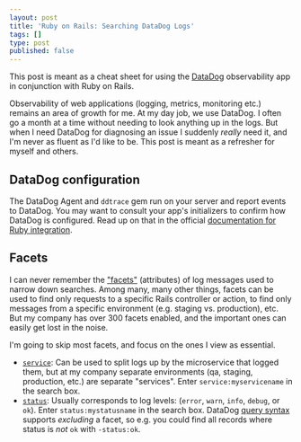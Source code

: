 ```yaml
---
layout: post
title: 'Ruby on Rails: Searching DataDog Logs'
tags: []
type: post
published: false
---
```


This post is meant as a cheat sheet for using the [DataDog](https://docs.datadoghq.com/getting_started/application/) observability app in conjunction with Ruby on Rails.

Observability of web applications (logging, metrics, monitoring etc.) remains an area of growth for me. At my day job, we use DataDog. I often go a month at a time without needing to look anything up in the logs. But when I need DataDog for diagnosing an issue I suddenly _really_ need it, and I'm never as fluent as I'd like to be. This post is meant as a refresher for myself and others.

<!--more-->


## DataDog configuration

The DataDog Agent and `ddtrace` gem run on your server and report events to DataDog. You may want to consult your app's initializers to confirm how DataDog is configured. Read up on that in the official [documentation for Ruby integration](https://docs.datadoghq.com/tracing/setup_overview/setup/ruby/).


## Facets

I can never remember the ["facets"](https://docs.datadoghq.com/logs/explorer/facets/) (attributes) of log messages used to narrow down searches. Among many, many other things, facets can be used to find only requests to a specific Rails controller or action, to find only messages from a specific environment (e.g. staging vs. production), etc. But my company has over 300 facets enabled, and the important ones can easily get lost in the noise.

I'm going to skip most facets, and focus on the ones I view as essential.

* [`service`](https://app.datadoghq.com/logs?query=service%3Amyapp-staging): Can be used to split logs up by the microservice that logged them, but at my company separate environments (qa, staging, production, etc.) are separate "services". Enter `service:myservicename` in the search box.
* [`status`](https://app.datadoghq.com/logs?query=status%3Aerror): Usually corresponds to log levels: (`error`, `warn`, `info`, `debug`, or `ok`). Enter `status:mystatusname` in the search box. DataDog [query syntax](https://docs.datadoghq.com/tracing/trace_explorer/query_syntax/) supports _excluding_ a facet, so e.g. you could find all records where status is _not_ `ok` with `-status:ok`.

